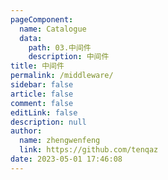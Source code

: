 ```yaml
---
pageComponent: 
  name: Catalogue
  data: 
    path: 03.中间件
    description: 中间件
title: 中间件
permalink: /middleware/
sidebar: false
article: false
comment: false
editLink: false
description: null
author: 
  name: zhengwenfeng
  link: https://github.com/tenqaz
date: 2023-05-01 17:46:08
---
```

